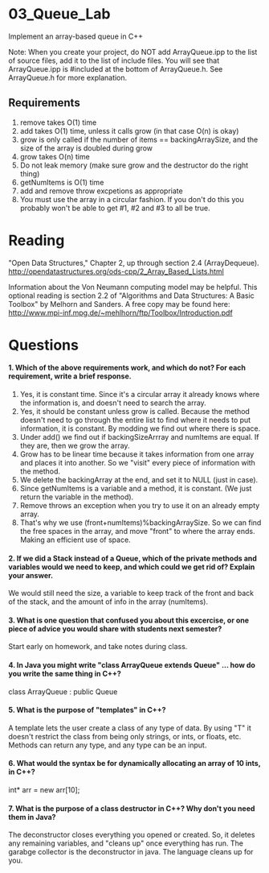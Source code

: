 03_Queue_Lab
============

Implement an array-based queue in C++

Note: When you create your project, do NOT add ArrayQueue.ipp to the list of source files, add it to the list of include files. You will see that ArrayQueue.ipp is #included at the bottom of ArrayQueue.h. See ArrayQueue.h for more explanation.

Requirements
------------

1. remove takes O(1) time
2. add takes O(1) time, unless it calls grow (in that case O(n) is okay)
3. grow is only called if the number of items == backingArraySize, and the size of the array is doubled during grow
4. grow takes O(n) time
5. Do not leak memory (make sure grow and the destructor do the right thing)
6. getNumItems is O(1) time
7. add and remove throw excpetions as appropriate
8. You must use the array in a circular fashion. If you don't do this you probably won't be able to get #1, #2 and #3 to all be true.

Reading
=======
"Open Data Structures," Chapter 2, up through section 2.4 (ArrayDequeue). http://opendatastructures.org/ods-cpp/2_Array_Based_Lists.html

Information about the Von Neumann computing model may be helpful. This optional reading is section 2.2 of "Algorithms and Data Structures: A Basic Toolbox" by Melhorn and Sanders. A free copy may be found here: http://www.mpi-inf.mpg.de/~mehlhorn/ftp/Toolbox/Introduction.pdf

Questions
=========

#### 1. Which of the above requirements work, and which do not? For each requirement, write a brief response.

1. Yes, it is constant time. Since it's a circular array it already knows where the information is, and doesn't need to
search the array.
2. Yes, it should be constant unless grow is called. Because the method doesn't need to go through the entire list 
to find where it needs to put information, it is constant. By modding we find out where there is space.
3. Under add() we find out if backingSizeArrray and numItems are equal. If they are, then we grow the array.
4. Grow has to be linear time because it takes information from one array and places it into another. So we "visit" every
piece of information with the method.
5. We delete the backingArray at the end, and set it to NULL (just in case).
6. Since getNumItems is a variable and a method, it is constant. (We just return the variable in the method).
7. Remove throws an exception when you try to use it on an already empty array.
8. That's why we use (front+numItems)%backingArraySize. So we can find the free spaces in the array, and move "front" to where the
array ends. Making an efficient use of space. 

#### 2. If we did a Stack instead of a Queue, which of the private methods and variables would we need to keep, and which could we get rid of? Explain your answer.
We would still need the size, a variable to keep track of the front and back of the stack, 
 and the amount of info in the array (numItems).
 
#### 3. What is one question that confused you about this excercise, or one piece of advice you would share with students next semester?
Start early on homework, and take notes during class. 

#### 4. In Java you might write "class ArrayQueue extends Queue" ... how do you write the same thing in C++?
class ArrayQueue : public Queue <T>

#### 5. What is the purpose of "templates" in C++?
A template lets the user create a class of any type of data. By using "T" it doesn't restrict the class from
being only strings, or ints, or floats, etc. Methods can return any type, and any type can be an input.

#### 6. What would the syntax be for dynamically allocating an array of 10 ints, in C++?
int* arr = new arr[10];

#### 7. What is the purpose of a class destructor in C++? Why don't you need them in Java?
The deconstructor closes everything you opened or created. So, it deletes any remaining variables, 
and "cleans up" once everything has run. The garabge collector is the deconstructor in java. The language cleans up for you.
